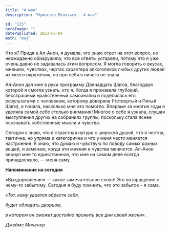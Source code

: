 ```yaml
---
title: "4 мая"
description: "Мужество Меняться - 4 мая"

id: "125"
heroImage: ""
datePublished: 2023-05-04
moth: "maj"
---
```


Кто я? Придя в Ал-Анон, я думала, что знаю ответ на этот вопрос, но неожиданно
обнаружила, что все ответы устарели, потому что я уже очень давно не
задавалась этим вопросом. Я могла говорить о вкусах, мнениях, чувствах, чертах
характера алкоголиков любых других людей из моего окружения, но про себя я
ничего не знала.

Ал-Анон дал мне в руки программу Двенадцать Шагов, благодаря которой я смогла
узнать, кто я. Когда я произвела глубокий, бесстрашный нравственный самоанализ
и поделилась его результатами с человеком, которому доверяла (Четвертый и
Пятый Шаги), я поняла, насколько мне это помогло. Впервые за многие годы я
уделяла самой себе столько внимания! Многое о себе я узнала, слушая
выступления других на собраниях группы, поскольку стала яснее осознавать
собственные мысли и чувства.

Сегодня я знаю, что я страстная натура с широкой душой, что я честна,
тактична, но упряма и категорична и что у меня часто меняется настроение. Я
знаю, что думаю и чувствую по поводу самых разных вещей, и замечаю, когда эти
мнения и чувства меняются. Ал-Анон вернул мне то единственное, что мне на
самом деле всегда принадлежало, — меня саму.

**Напоминание на сегодня**

«Выздоровление» — какое замечательное слово! Это возвращение к чему-то
забытому. Сегодня я буду помнить, что это забытое – я сама.

_«Тот, кому удается обрести себя,_

_будет обладать дворцом,_

_в котором он сможет достойно прожить все дни своей жизни»._

_Джеймс Миченер_
